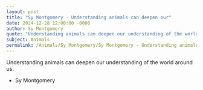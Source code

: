 ```yaml
---
layout: post
title: "Sy Montgomery - Understanding animals can deepen our"
date: 2024-12-28 12:00:00 -0000
author: Sy Montgomery
quote: "Understanding animals can deepen our understanding of the world around us."
subject: Animals
permalink: /Animals/Sy Montgomery/Sy Montgomery - Understanding animals can deepen our
---
```


Understanding animals can deepen our understanding of the world around us.

- Sy Montgomery

